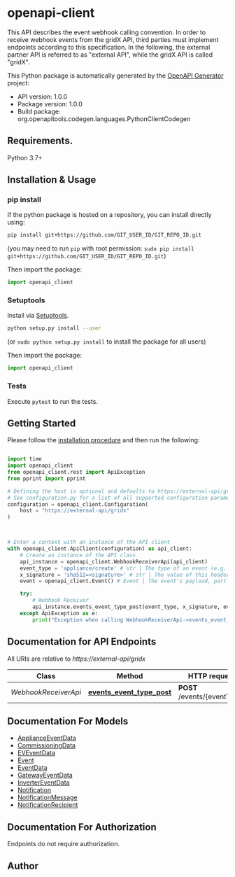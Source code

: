 # openapi-client
This API describes the event webhook calling convention.
In order to receive webhook events from the gridX API, third parties must implement endpoints according to this specification. In the following, the external partner API is referred to as  \"external API\", while the gridX API is called \"gridX\".


This Python package is automatically generated by the [OpenAPI Generator](https://openapi-generator.tech) project:

- API version: 1.0.0
- Package version: 1.0.0
- Build package: org.openapitools.codegen.languages.PythonClientCodegen

## Requirements.

Python 3.7+

## Installation & Usage
### pip install

If the python package is hosted on a repository, you can install directly using:

```sh
pip install git+https://github.com/GIT_USER_ID/GIT_REPO_ID.git
```
(you may need to run `pip` with root permission: `sudo pip install git+https://github.com/GIT_USER_ID/GIT_REPO_ID.git`)

Then import the package:
```python
import openapi_client
```

### Setuptools

Install via [Setuptools](http://pypi.python.org/pypi/setuptools).

```sh
python setup.py install --user
```
(or `sudo python setup.py install` to install the package for all users)

Then import the package:
```python
import openapi_client
```

### Tests

Execute `pytest` to run the tests.

## Getting Started

Please follow the [installation procedure](#installation--usage) and then run the following:

```python

import time
import openapi_client
from openapi_client.rest import ApiException
from pprint import pprint

# Defining the host is optional and defaults to https://external-api/gridx
# See configuration.py for a list of all supported configuration parameters.
configuration = openapi_client.Configuration(
    host = "https://external-api/gridx"
)



# Enter a context with an instance of the API client
with openapi_client.ApiClient(configuration) as api_client:
    # Create an instance of the API class
    api_instance = openapi_client.WebhookReceiverApi(api_client)
    event_type = 'appliance/create' # str | The type of an event (e.g. 'appliance/offline'). The path depends on how the webhook has been configured and is not a hard requirement.
    x_signature = 'sha512=<signature>' # str | The value of this header can be used to authenticate the event payload and is in the format `<method>=<signature>`. - `method` must be \"sha512\" in any case. - `signature` is computed using the HMAC algorithm (as described in [RFC2104](https://datatracker.ietf.org/doc/html/rfc2104)) with SHA512 as hash function, with the request body as data and a pre-defined secret as key (that is only known between the external API and gridX). This is the same method as described in the W3C WebSub standard X-Hub-Signature, see: https://www.w3.org/TR/websub/#authenticated-content-distribution 
    event = openapi_client.Event() # Event | The event's payload, partly depending on the event's type (see parameter eventType).

    try:
        # Webhook Receiver
        api_instance.events_event_type_post(event_type, x_signature, event)
    except ApiException as e:
        print("Exception when calling WebhookReceiverApi->events_event_type_post: %s\n" % e)

```

## Documentation for API Endpoints

All URIs are relative to *https://external-api/gridx*

Class | Method | HTTP request | Description
------------ | ------------- | ------------- | -------------
*WebhookReceiverApi* | [**events_event_type_post**](docs/WebhookReceiverApi.md#events_event_type_post) | **POST** /events/{eventType} | Webhook Receiver


## Documentation For Models

 - [ApplianceEventData](docs/ApplianceEventData.md)
 - [CommissioningData](docs/CommissioningData.md)
 - [EVEventData](docs/EVEventData.md)
 - [Event](docs/Event.md)
 - [EventData](docs/EventData.md)
 - [GatewayEventData](docs/GatewayEventData.md)
 - [InverterEventData](docs/InverterEventData.md)
 - [Notification](docs/Notification.md)
 - [NotificationMessage](docs/NotificationMessage.md)
 - [NotificationRecipient](docs/NotificationRecipient.md)


<a id="documentation-for-authorization"></a>
## Documentation For Authorization

Endpoints do not require authorization.


## Author




